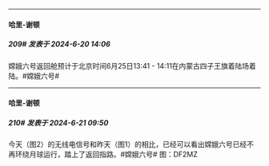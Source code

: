 ﻿
*****

####  哈里-谢顿  
##### 209#       发表于 2024-6-20 14:06

嫦娥六号返回舱预计于北京时间6月25日13:41 - 14:11在内蒙古四子王旗着陆场着陆。#嫦娥六号# ​​​


*****

####  哈里-谢顿  
##### 210#       发表于 2024-6-21 09:50

今天（图2）的无线电信号和昨天（图1）的相比，已经可以看出嫦娥六号已经不再环绕月球运行，踏上了返回指路。#嫦娥六号# 图：DF2MZ ​​​

